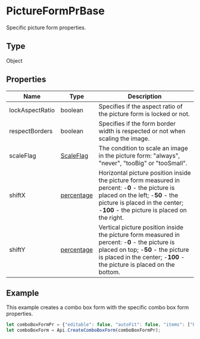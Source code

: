 # PictureFormPrBase

Specific picture form properties.

## Type

Object

## Properties

| Name | Type | Description |
| ---- | ---- | ----------- |
| lockAspectRatio | boolean | Specifies if the aspect ratio of the picture form is locked or not. |
| respectBorders | boolean | Specifies if the form border width is respected or not when scaling the image. |
| scaleFlag | [ScaleFlag](../Enumeration/ScaleFlag.md) | The condition to scale an image in the picture form: "always", "never", "tooBig" or "tooSmall". |
| shiftX | [percentage](../Enumeration/percentage.md) | Horizontal picture position inside the picture form measured in percent: -**0** - the picture is placed on the left; -**50** - the picture is placed in the center; -**100** - the picture is placed on the right. |
| shiftY | [percentage](../Enumeration/percentage.md) | Vertical picture position inside the picture form measured in percent: -**0** - the picture is placed on top; -**50** - the picture is placed in the center; -**100** - the picture is placed on the bottom. |


## Example

This example creates a combo box form with the specific combo box form properties.

```javascript editor-pdf
let comboBoxFormPr = {"editable": false, "autoFit": false, "items": ["Latvia", "USA", "UK"]};
let comboBoxForm = Api.CreateComboBoxForm(comboBoxFormPr);
```
